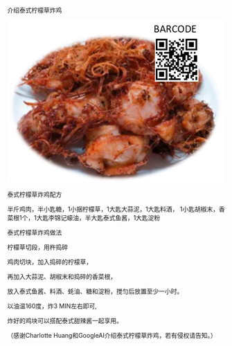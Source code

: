 介绍泰式柠檬草炸鸡


![介绍泰式柠檬草炸鸡](https://github.com/ywangnccu/ywang/blob/main/images/THAI_FRIED_CHICKEN.jpg)

泰式柠檬草炸鸡配方

半斤鸡肉，半小匙糖，1小捆柠檬草，1大匙大蒜泥，1大匙料酒， 1小匙胡椒末，香菜根1个，1大匙李锦记蠔油，半大匙泰式鱼酱，1大匙淀粉


泰式柠檬草炸鸡做法

柠檬草切段，用杵捣碎

鸡肉切块，加入捣碎的柠檬草，

再加入大蒜泥、胡椒末和捣碎的香菜根，

放入泰式鱼酱、料酒、蚝油、糖和淀粉，搅匀后放置至少一小时。

以油温160度，炸3 MIN左右即可,

炸好的鸡块可以搭配泰式甜辣酱一起享用。


（感谢Charlotte Huang和GoogleAI介绍泰式柠檬草炸鸡，若有侵权请告知。）

